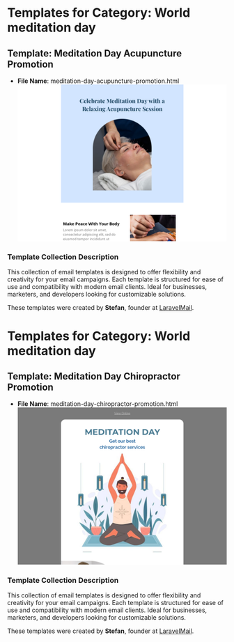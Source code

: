 # Templates for Category: World meditation day

## Template: Meditation Day Acupuncture Promotion
- **File Name**: meditation-day-acupuncture-promotion.html
![Thumbnail for Meditation Day Acupuncture Promotion](./meditation-day-acupuncture-promotion.png)

### Template Collection Description
This collection of email templates is designed to offer flexibility and creativity for your email campaigns. Each template is structured for ease of use and compatibility with modern email clients. Ideal for businesses, marketers, and developers looking for customizable solutions.

These templates were created by **Stefan**, founder at [LaravelMail](https://laravelmail.com).

# Templates for Category: World meditation day

## Template: Meditation Day Chiropractor Promotion
- **File Name**: meditation-day-chiropractor-promotion.html
![Thumbnail for Meditation Day Chiropractor Promotion](./meditation-day-chiropractor-promotion.png)

### Template Collection Description
This collection of email templates is designed to offer flexibility and creativity for your email campaigns. Each template is structured for ease of use and compatibility with modern email clients. Ideal for businesses, marketers, and developers looking for customizable solutions.

These templates were created by **Stefan**, founder at [LaravelMail](https://laravelmail.com).

